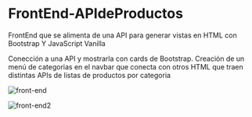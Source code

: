 # FrontEnd-APIdeProductos
FrontEnd que se alimenta de una API para generar vistas en HTML con Bootstrap Y JavaScript Vanilla

Conección a una API y mostrarla con cards de Bootstrap. Creación de un menú de categorias en el navbar que conecta con otros HTML que traen distintas APIs de listas de productos por categoria


![front-end](https://user-images.githubusercontent.com/89051125/188337812-884ad15e-a699-4071-a461-593060d8cc2a.png)


![front-end2](https://user-images.githubusercontent.com/89051125/188337988-8d503736-a5ad-4be5-b4a8-a3c35664f935.png)
